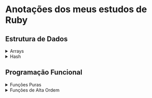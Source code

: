 # Anotações dos meus estudos de Ruby

## Estrutura de Dados
<details>
  <summary> Arrays </summary>
  <br />
  <summary> Métodos </summary> <br />
    
```rb
numeros = [1, 2, 3] #-> cria o array numeros
numeros.first #-> acessa o primeiro elemento do array numeros
numeros.last #-> acessa o último elemento
numeros << 4 #-> adiciona o elemento 4 ao final do array
```

  Para criar um array de palavras, podemos fazer de duas formas: <br />
`palavras = ['ola', 'mundo'] ou palavras = %w{ola mundo}`
 <br /> <br /> Com o *%w* dá pra fazer interpolação dentro do próprio array: 
  ```rb
palavras = %w{ola #{nome}}
```
  <br />  
  <br /> <summary> Percorrer o array </summary> <br />
  Para percorrer todos os itens do array, primeiro precisa popular o array (.new) e depois usar o loop for:
  <br />
  <br />
  
```rb
biblioteca = Biblioteca.new 
  for livro in biblioteca.livros do
    p livro.valor 
  end
```
  <br />
</details> 
<details>
  <summary> Hash </summary> 
  Com o Hash é possível separar os itens por categorias, por meio da adição de atributos.Para acessar cada valor, precisamos passar um objeto que representa a chave identificadora, em vez de passar um inteiro que represente o índice (como acontece no caso do array).  
  
  <br /> <summary> Inicialização do Hash </summary> 
  Para inicializar a *hash* livros faremos:
  
`livros = {}`
  
  <br /> <summary> Chave e Valor </summary> <br />
   A chave do Hash é um identificador único e, geralmente, é um símbolo *(:teste)*. Já o valor é qualquer tipo de objeto ruby. Para acessar um valor dentro de um Hash, basta invocar o método *[:chave]*, passando a chave identificadora do container. </br> </br>
  
   <br /> <summary> Operador ||= </summary> <br />
   Existe também o operador ||=, que executa o mesmo comportamento do *unless*, ou seja, só vai incluir um elemento no *hash* se o valor daquele índice for *nil*. Senão, vai manter o valor que já está lá, mas não vai retornar nenhum erro.
      
   <br /> <summary> Método Set </summary> <br />
   O método *set* precisa ser importado (arquivo *set.rb*, que já vem junto com o interpretador). A classe *Set* tem um método *initialize* que recebe um array com os elementos que formarão a coleção, e desses elementos ele só guarda os que não são repetidos. Exemplo:
   
```rb
require 'set'
numero_sem_repeticao = Set.new [1, 2, 2, 3, 2, 1]
for numero in numero_sem_repeticao do
  p numero
end
```

</details>

## Programação Funcional
<details>
  <summary> Funções Puras </summary>
  <br />
As funções criadas nas linguagens imperativas podem causar efeitos colaterais, alterando o valor calculado anteriormente. O resultado da função, quando invocada, vai depender do estado atual no momento de sua execução. No paradigma funcional, as funções dependem apenas dos argumentos passados em sua chamada, então vão ter sempre o mesmo resultado. Essas são as funções puras.   <br />
Um exemplo de função pura é o método *upcase* aplicado a uma string. Ele vai criar outra string com as letras maiúsculas, em vez de alterar a string original. Todavia, se utilizarmos o método *upcase!*, ele vai alterar a string original. Assim, o método deixa de ser funcional puro, porque passa a ter efeitos colaterais.  
  
<br /> <summary> Método for x map </summary> 

O *for* retorna um array com os mesmos valores inseridos no array antigo, assim como o *each*. Já o *map* cria um novo array com os valores retornados por cada interação.
  
<br /> <summary> Métodos sem return </summary> 
  Todo método em Ruby retorna o resultado da última expressão declarada, sem a necessidade de colocar um *return*

</details>
<details> 
  <summary> Funções de Alta Ordem </summary>
  <br />
São funções de alta ordem aquelas que têm a capacidade de receber outras funções como argumentos ou retornar funções como resultado. Isso é feito usando *Blocos*, *Lambdas* e *Procs*.
  <summary> Blocos </summary>
  <br />
  Blocos são muito utilizados para percorrer coleções. Exemplo:
  
  ```rb
  numeros = [1, 2, 3, 4]
  numeros.each { |numero| p numero }
  # => 1
  # => 2
  # => 3
  # => 4
  ```
  
  Agora, se quiser criar um bloco próprio, precisa chamar o método yield, passando os argumentos que serão recebidos pelo bloco declarado na chamada do método. O yield executará automaticamente o bloco que for passado na chamada do método. Blocos são uma maneira de flexibilizar os métodos da API. 
 <br />
  Para evitar que retorne um erro porque nenhum bloco foi informado, podemos usar o método *block_given?*. Exemplo:
  
```rb
class Biblioteca
  def livros_por_categoria(categoria)
      @livros[categoria].each do |livro|
          yield livro if block_given?
      end
  end
end
```
  
  lalal
  <summary> Lambdas </summary>
  <br />
  <summary> Procs </summary>
  <br />
  <summary> Funções de Alta Ordem </summary>
  <br />
</details>
